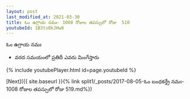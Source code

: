 ```yaml
---
layout: post
last_modified_at: 2021-03-30
title: ఓం ఉగ్రాయ నమః- 1008 రోజుల తపస్సులో రోజు  510
youtubeId: 1B3ts0kJHw8
---
```

 
 
 ఓం ఉగ్రాయ నమః  
 
 -  వరద సమయంలో ప్రతిదీ ఎవరు మింగేస్తారు 
 
  
 
  
 
 
 
 
 
 


{% include youtubePlayer.html id=page.youtubeId %}
 
[Next]({{ site.baseurl }}{% link  split1/_posts/2017-08-05-ఓం బంధకర్త్రే నమః- 1008 రోజుల తపస్సులో రోజు  519.md%})
 
